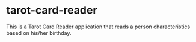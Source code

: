 # tarot-card-reader
This is a Tarot Card Reader application that reads a person characteristics based on his/her birthday.

